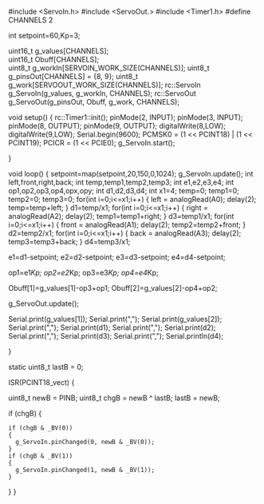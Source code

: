 
#include <ServoIn.h>
#include <ServoOut.>
#include <Timer1.h>
#define CHANNELS 2

int setpoint=60,Kp=3;

uint16_t g_values[CHANNELS];  
uint16_t Obuff[CHANNELS];                  
uint8_t  g_workIn[SERVOIN_WORK_SIZE(CHANNELS)];
uint8_t  g_pinsOut[CHANNELS] = {8, 9};
uint8_t  g_work[SERVOOUT_WORK_SIZE(CHANNELS)];
rc::ServoIn g_ServoIn(g_values, g_workIn, CHANNELS);
rc::ServoOut g_ServoOut(g_pinsOut, Obuff, g_work, CHANNELS);

void setup() {
  rc::Timer1::init();
  pinMode(2, INPUT);
  pinMode(3, INPUT);
  pinMode(8, OUTPUT);
  pinMode(9, OUTPUT);
  digitalWrite(8,LOW);
  digitalWrite(9,LOW);
  Serial.begin(9600);
  PCMSK0 = (1 << PCINT18) | (1 << PCINT19);
  PCICR = (1 << PCIE0);
  g_ServoIn.start();

}

void loop() {
  setpoint=map(setpoint,20,150,0,1024);
  g_ServoIn.update();
  int left,front,right,back;
  int temp,temp1,temp2,temp3;
  int e1,e2,e3,e4;
  int op1,op2,op3,op4,opx,opy;
  int d1,d2,d3,d4;
  int x1=4;
  temp=0;
  temp1=0;
  temp2=0;
  temp3=0;
  for(int i=0;i<=x1;i++)
  {
    left = analogRead(A0);
    delay(2);
    temp=temp+left;
  }
  d1=temp/x1;
  for(int i=0;i<=x1;i++)
  {
    right = analogRead(A2);
    delay(2);
    temp1=temp1+right;
  }
   d3=temp1/x1;
  for(int i=0;i<=x1;i++)
  { 
    front = analogRead(A1);
    delay(2);
    temp2=temp2+front;
  }
  d2=temp2/x1;
  for(int i=0;i<=x1;i++)
  { 
    back = analogRead(A3);
    delay(2);
    temp3=temp3+back;
  }
  d4=temp3/x1;

  e1=d1-setpoint;
  e2=d2-setpoint;
  e3=d3-setpoint;
  e4=d4-setpoint;

  
  op1=e1*Kp;
  op2=e2*Kp;
  op3=e3*Kp;
  op4=e4*Kp;

   
  Obuff[1]=g_values[1]-op3+op1;
  Obuff[2]=g_values[2]-op4+op2;
  
  
  
  
  g_ServoOut.update();
  
  Serial.print(g_values[1]);
  Serial.print(",");
  Serial.print(g_values[2]);
  Serial.print(",");
  Serial.print(d1);
  Serial.print(",");
  Serial.print(d2);
  Serial.print(",");
  Serial.print(d3);
  Serial.print(",");
  Serial.println(d4);
  
  
}

static uint8_t lastB = 0;


ISR(PCINT18_vect)
{
 
  uint8_t newB = PINB;
  uint8_t chgB = newB ^ lastB; 
  lastB = newB;
  

  if (chgB)
  {
    
    if (chgB & _BV(0))
    {
      g_ServoIn.pinChanged(0, newB & _BV(0));
    }
    if (chgB & _BV(1))
    {
      g_ServoIn.pinChanged(1, newB & _BV(1));
    }
   }
}
